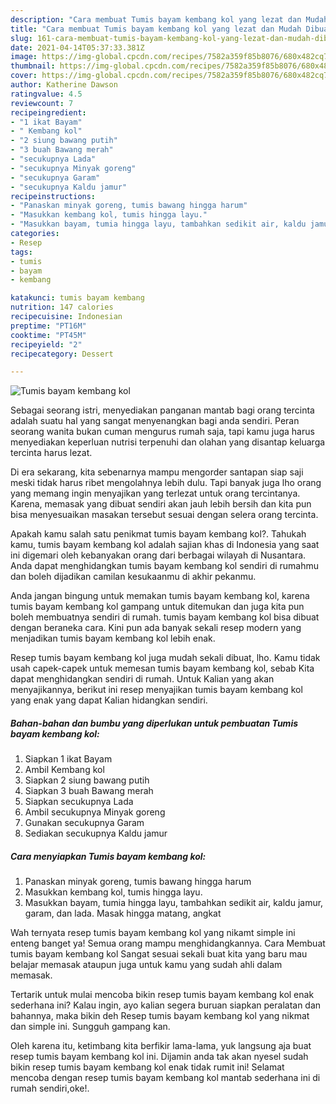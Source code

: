 ```yaml
---
description: "Cara membuat Tumis bayam kembang kol yang lezat dan Mudah Dibuat"
title: "Cara membuat Tumis bayam kembang kol yang lezat dan Mudah Dibuat"
slug: 161-cara-membuat-tumis-bayam-kembang-kol-yang-lezat-dan-mudah-dibuat
date: 2021-04-14T05:37:33.381Z
image: https://img-global.cpcdn.com/recipes/7582a359f85b8076/680x482cq70/tumis-bayam-kembang-kol-foto-resep-utama.jpg
thumbnail: https://img-global.cpcdn.com/recipes/7582a359f85b8076/680x482cq70/tumis-bayam-kembang-kol-foto-resep-utama.jpg
cover: https://img-global.cpcdn.com/recipes/7582a359f85b8076/680x482cq70/tumis-bayam-kembang-kol-foto-resep-utama.jpg
author: Katherine Dawson
ratingvalue: 4.5
reviewcount: 7
recipeingredient:
- "1 ikat Bayam"
- " Kembang kol"
- "2 siung bawang putih"
- "3 buah Bawang merah"
- "secukupnya Lada"
- "secukupnya Minyak goreng"
- "secukupnya Garam"
- "secukupnya Kaldu jamur"
recipeinstructions:
- "Panaskan minyak goreng, tumis bawang hingga harum"
- "Masukkan kembang kol, tumis hingga layu."
- "Masukkan bayam, tumia hingga layu, tambahkan sedikit air, kaldu jamur, garam, dan lada. Masak hingga matang, angkat"
categories:
- Resep
tags:
- tumis
- bayam
- kembang

katakunci: tumis bayam kembang 
nutrition: 147 calories
recipecuisine: Indonesian
preptime: "PT16M"
cooktime: "PT45M"
recipeyield: "2"
recipecategory: Dessert

---
```



![Tumis bayam kembang kol](https://img-global.cpcdn.com/recipes/7582a359f85b8076/680x482cq70/tumis-bayam-kembang-kol-foto-resep-utama.jpg)

Sebagai seorang istri, menyediakan panganan mantab bagi orang tercinta adalah suatu hal yang sangat menyenangkan bagi anda sendiri. Peran seorang  wanita bukan cuman mengurus rumah saja, tapi kamu juga harus menyediakan keperluan nutrisi terpenuhi dan olahan yang disantap keluarga tercinta harus lezat.

Di era  sekarang, kita sebenarnya mampu mengorder santapan siap saji meski tidak harus ribet mengolahnya lebih dulu. Tapi banyak juga lho orang yang memang ingin menyajikan yang terlezat untuk orang tercintanya. Karena, memasak yang dibuat sendiri akan jauh lebih bersih dan kita pun bisa menyesuaikan masakan tersebut sesuai dengan selera orang tercinta. 



Apakah kamu salah satu penikmat tumis bayam kembang kol?. Tahukah kamu, tumis bayam kembang kol adalah sajian khas di Indonesia yang saat ini digemari oleh kebanyakan orang dari berbagai wilayah di Nusantara. Anda dapat menghidangkan tumis bayam kembang kol sendiri di rumahmu dan boleh dijadikan camilan kesukaanmu di akhir pekanmu.

Anda jangan bingung untuk memakan tumis bayam kembang kol, karena tumis bayam kembang kol gampang untuk ditemukan dan juga kita pun boleh membuatnya sendiri di rumah. tumis bayam kembang kol bisa dibuat dengan beraneka cara. Kini pun ada banyak sekali resep modern yang menjadikan tumis bayam kembang kol lebih enak.

Resep tumis bayam kembang kol juga mudah sekali dibuat, lho. Kamu tidak usah capek-capek untuk memesan tumis bayam kembang kol, sebab Kita dapat menghidangkan sendiri di rumah. Untuk Kalian yang akan menyajikannya, berikut ini resep menyajikan tumis bayam kembang kol yang enak yang dapat Kalian hidangkan sendiri.

<!--inarticleads1-->

##### Bahan-bahan dan bumbu yang diperlukan untuk pembuatan Tumis bayam kembang kol:

1. Siapkan 1 ikat Bayam
1. Ambil  Kembang kol
1. Siapkan 2 siung bawang putih
1. Siapkan 3 buah Bawang merah
1. Siapkan secukupnya Lada
1. Ambil secukupnya Minyak goreng
1. Gunakan secukupnya Garam
1. Sediakan secukupnya Kaldu jamur




<!--inarticleads2-->

##### Cara menyiapkan Tumis bayam kembang kol:

1. Panaskan minyak goreng, tumis bawang hingga harum
1. Masukkan kembang kol, tumis hingga layu.
1. Masukkan bayam, tumia hingga layu, tambahkan sedikit air, kaldu jamur, garam, dan lada. Masak hingga matang, angkat




Wah ternyata resep tumis bayam kembang kol yang nikamt simple ini enteng banget ya! Semua orang mampu menghidangkannya. Cara Membuat tumis bayam kembang kol Sangat sesuai sekali buat kita yang baru mau belajar memasak ataupun juga untuk kamu yang sudah ahli dalam memasak.

Tertarik untuk mulai mencoba bikin resep tumis bayam kembang kol enak sederhana ini? Kalau ingin, ayo kalian segera buruan siapkan peralatan dan bahannya, maka bikin deh Resep tumis bayam kembang kol yang nikmat dan simple ini. Sungguh gampang kan. 

Oleh karena itu, ketimbang kita berfikir lama-lama, yuk langsung aja buat resep tumis bayam kembang kol ini. Dijamin anda tak akan nyesel sudah bikin resep tumis bayam kembang kol enak tidak rumit ini! Selamat mencoba dengan resep tumis bayam kembang kol mantab sederhana ini di rumah sendiri,oke!.

